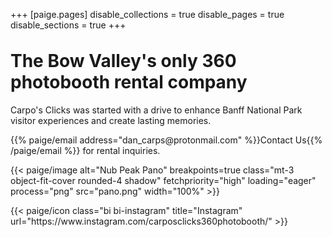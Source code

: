 +++
[paige.pages]
disable_collections = true
disable_pages = true
disable_sections = true
+++

<h1 class="fw-bold h1 text-center" style="margin-top: 2rem">The Bow Valley's only 360 photobooth rental company</h1>

<div class="container-fluid">
    <div class="justify-content-center row">
        <div class="col col-auto col-lg-8 px-0">
            <p class="lead mb-0 text-center">Carpo's Clicks was started with a drive to enhance Banff National Park visitor experiences and create lasting memories.</p>       
        </div> 
        <div class="col col-auto col-lg-8 px-0 lead mb-0 text-center"> {{% paige/email address="dan_carps@protonmail.com" %}}Contact Us{{% /paige/email %}} for rental inquiries.</div>
    </div>
</div> 

{{< paige/image alt="Nub Peak Pano" breakpoints=true class="mt-3 object-fit-cover rounded-4 shadow" fetchpriority="high" loading="eager" process="png" src="pano.png" width="100%" >}}

<div class="column-gap-3 d-flex display-6 justify-content-center">
    {{< paige/icon class="bi bi-instagram" title="Instagram" url="https://www.instagram.com/carposclicks360photobooth/" >}}
</div>
